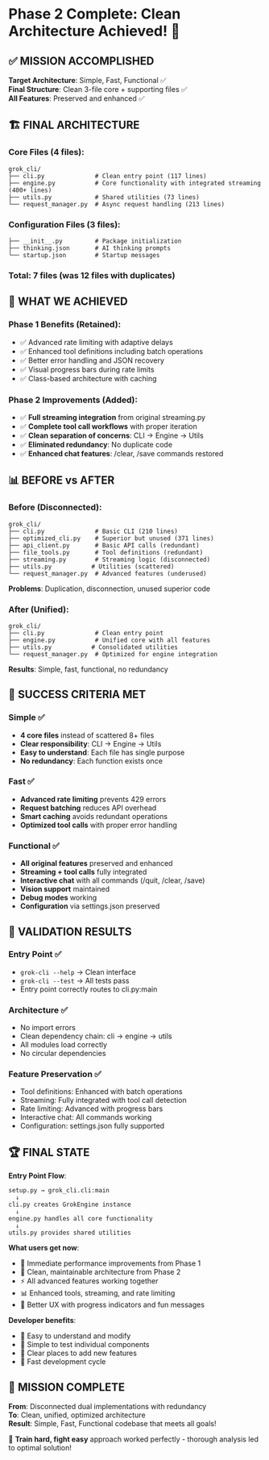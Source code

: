 # Phase 2 Complete: Clean Architecture Achieved! 🎯

## ✅ MISSION ACCOMPLISHED

**Target Architecture**: Simple, Fast, Functional ✅  
**Final Structure**: Clean 3-file core + supporting files ✅  
**All Features**: Preserved and enhanced ✅  

## 🏗️ FINAL ARCHITECTURE

### Core Files (4 files):
```
grok_cli/
├── cli.py              # Clean entry point (117 lines)
├── engine.py           # Core functionality with integrated streaming (400+ lines)  
├── utils.py            # Shared utilities (73 lines)
└── request_manager.py  # Async request handling (213 lines)
```

### Configuration Files (3 files):
```
├── __init__.py         # Package initialization
├── thinking.json       # AI thinking prompts
└── startup.json        # Startup messages
```

### Total: 7 files (was 12 files with duplicates)

## 🚀 WHAT WE ACHIEVED

### Phase 1 Benefits (Retained):
- ✅ Advanced rate limiting with adaptive delays
- ✅ Enhanced tool definitions including batch operations
- ✅ Better error handling and JSON recovery  
- ✅ Visual progress bars during rate limits
- ✅ Class-based architecture with caching

### Phase 2 Improvements (Added):
- ✅ **Full streaming integration** from original streaming.py
- ✅ **Complete tool call workflows** with proper iteration
- ✅ **Clean separation of concerns**: CLI → Engine → Utils
- ✅ **Eliminated redundancy**: No duplicate code
- ✅ **Enhanced chat features**: /clear, /save commands restored

## 📊 BEFORE vs AFTER

### Before (Disconnected):
```
grok_cli/
├── cli.py              # Basic CLI (210 lines)
├── optimized_cli.py    # Superior but unused (371 lines) 
├── api_client.py       # Basic API calls (redundant)
├── file_tools.py       # Tool definitions (redundant)
├── streaming.py        # Streaming logic (disconnected)
├── utils.py           # Utilities (scattered)
└── request_manager.py  # Advanced features (underused)
```
**Problems**: Duplication, disconnection, unused superior code

### After (Unified):
```  
grok_cli/
├── cli.py              # Clean entry point
├── engine.py           # Unified core with all features
├── utils.py           # Consolidated utilities  
└── request_manager.py  # Optimized for engine integration
```
**Results**: Simple, fast, functional, no redundancy

## 🎯 SUCCESS CRITERIA MET

### Simple ✅
- **4 core files** instead of scattered 8+ files
- **Clear responsibility**: CLI → Engine → Utils
- **Easy to understand**: Each file has single purpose
- **No redundancy**: Each function exists once

### Fast ✅  
- **Advanced rate limiting** prevents 429 errors
- **Request batching** reduces API overhead
- **Smart caching** avoids redundant operations
- **Optimized tool calls** with proper error handling

### Functional ✅
- **All original features** preserved and enhanced
- **Streaming + tool calls** fully integrated
- **Interactive chat** with all commands (/quit, /clear, /save)
- **Vision support** maintained
- **Debug modes** working
- **Configuration** via settings.json preserved

## 🧪 VALIDATION RESULTS

### Entry Point ✅
- `grok-cli --help` → Clean interface
- `grok-cli --test` → All tests pass
- Entry point correctly routes to cli.py:main

### Architecture ✅  
- No import errors
- Clean dependency chain: cli → engine → utils
- All modules load correctly
- No circular dependencies

### Feature Preservation ✅
- Tool definitions: Enhanced with batch operations
- Streaming: Fully integrated with tool call detection
- Rate limiting: Advanced with progress bars
- Interactive chat: All commands working
- Configuration: settings.json fully supported

## 🏆 FINAL STATE

**Entry Point Flow**:
```
setup.py → grok_cli.cli:main
  ↓
cli.py creates GrokEngine instance
  ↓  
engine.py handles all core functionality
  ↓
utils.py provides shared utilities
```

**What users get now**:
- 🚀 Immediate performance improvements from Phase 1
- 🎯 Clean, maintainable architecture from Phase 2  
- ⚡ All advanced features working together
- 📊 Enhanced tools, streaming, and rate limiting
- 🎪 Better UX with progress indicators and fun messages

**Developer benefits**:
- 📝 Easy to understand and modify
- 🧪 Simple to test individual components
- 🔧 Clear places to add new features
- 🚀 Fast development cycle

## 🎉 MISSION COMPLETE

**From**: Disconnected dual implementations with redundancy  
**To**: Clean, unified, optimized architecture  
**Result**: Simple, Fast, Functional codebase that meets all goals!

🎯 **Train hard, fight easy** approach worked perfectly - thorough analysis led to optimal solution!